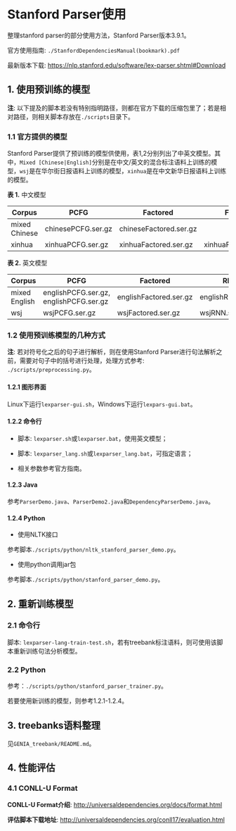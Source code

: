 # Stanford Parser使用

整理stanford parser的部分使用方法，Stanford Parser版本3.9.1。

官方使用指南: `./StanfordDependenciesManual(bookmark).pdf`

最新版本下载: https://nlp.stanford.edu/software/lex-parser.shtml#Download

## 1. 使用预训练的模型

**注**: 以下提及的脚本若没有特别指明路径，则都在官方下载的压缩包里了；若是相对路径，则相关脚本存放在`./scripts`目录下。

### 1.1 官方提供的模型

Stanford Parser提供了预训练的模型供使用，表1,2分别列出了中英文模型。其中，`Mixed [Chinese|English]`分别是在中文/英文的混合标注语料上训练的模型，`wsj`是在华尔街日报语料上训练的模型，`xinhua`是在中文新华日报语料上训练的模型。

**表 1.** 中文模型

| Corpus | PCFG | Factored | FactoredSegmenting |
| ------------- | ------------- | ------------- | -------------|
| mixed Chinese | chinesePCFG.ser.gz| chineseFactored.ser.gz | |
| xinhua | xinhuaPCFG.ser.gz | xinhuaFactored.ser.gz | xinhuaFactoredSegmenting.ser.gz |

**表 2.** 英文模型

| Corpus | PCFG | Factored | RNN |
| ------------- | ------------- | ------------- | ------------- |
| mixed English | englishPCFG.ser.gz, englishPCFG.ser.gz | englishFactored.ser.gz | englishRNN.ser.gz |
| wsj | wsjPCFG.ser.gz | wsjFactored.ser.gz | wsjRNN.ser.gz |

### 1.2 使用预训练模型的几种方式

**注**: 若对符号化之后的句子进行解析，则在使用Stanford Parser进行句法解析之前，需要对句子中的括号进行处理，处理方式参考: `./scripts/preprocessing.py`。

#### 1.2.1 图形界面

Linux下运行`lexparser-gui.sh`，Windows下运行`lexpars-gui.bat`。

#### 1.2.2 命令行

 - 脚本: `lexparser.sh`或`lexparser.bat`，使用英文模型；

 - 脚本: `lexparser_lang.sh`或`lexparser_lang.bat`，可指定语言；

 - 相关参数参考官方指南。

#### 1.2.3 Java

参考`ParserDemo.java`、`ParserDemo2.java`和`DependencyParserDemo.java`。

#### 1.2.4 Python

 - 使用NLTK接口

参考脚本`./scripts/python/nltk_stanford_parser_demo.py`。

 - 使用python调用jar包

参考脚本`./scripts/python/stanford_parser_demo.py`。

## 2. 重新训练模型

### 2.1 命令行

脚本: `lexparser-lang-train-test.sh`，若有treebank标注语料，则可使用该脚本重新训练句法分析模型。

### 2.2 Python

参考：`./scripts/python/stanford_parser_trainer.py`。

若要使用新训练的模型，则参考1.2.1-1.2.4。

## 3. treebanks语料整理

见`GENIA_treebank/README.md`。

## 4. 性能评估

### 4.1 CONLL-U Format

**CONLL-U Format介绍**: http://universaldependencies.org/docs/format.html

**评估脚本下载地址**: http://universaldependencies.org/conll17/evaluation.html